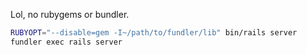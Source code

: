 Lol, no rubygems or bundler.

```bash
RUBYOPT="--disable=gem -I~/path/to/fundler/lib" bin/rails server
fundler exec rails server
```
